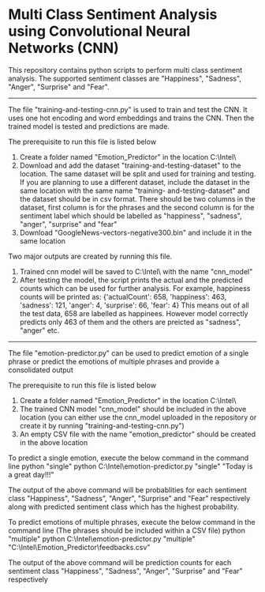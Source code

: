 # Multi Class Sentiment Analysis using Convolutional Neural Networks (CNN)
This repository contains python scripts to perform multi class sentiment analysis. The supported sentiment classes are "Happiness", "Sadness", "Anger", "Surprise" and "Fear".

----------------------------------------------------------------------------------------------------------------------------------------
The file "training-and-testing-cnn.py" is used to train and test the CNN. It uses one hot encoding and word embeddings and trains the CNN. Then the trained model is tested and predictions are made. 

The prerequisite to run this file is listed below
  1. Create a folder named "Emotion_Predictor" in the location C:\Intel\
  2. Download and add the dataset "training-and-testing-dataset" to the location. The same dataset will be split and used for training        and testing. If you are planning to use a different dataset, include the dataset in the same location with the same name "training-      and-testing-dataset" and the dataset should be in csv format. There should be two columns in the dataset, first column is for the        phrases and the second column is for the sentiment label which should be labelled as "happiness", "sadness", "anger", "surprise"        and "fear"
  3. Download "GoogleNews-vectors-negative300.bin" and include it in the same location

Two major outputs are created by running this file.
  1. Trained cnn model will be saved to C:\Intel\ with the name "cnn_model"
  2. After testing the model, the script prints the actual and the predicted counts which can be used for further analysis.
     For example, happiness counts will be printed as: {'actualCount': 658, 'happiness': 463, 'sadness': 121, 'anger': 4, 'surprise':        66, 'fear': 4}
     This means out of all the test data, 658 are labelled as happinees. However model correctly predicts only 463 of them and the            others are preicted as "sadness", "anger" etc. 

----------------------------------------------------------------------------------------------------------------------------------------

The file "emotion-predictor.py" can be used to predict emotion of a single phrase or predict the emotions of multiple phrases and provide a consolidated output

The prerequisite to run this file is listed below
  1. Create a folder named "Emotion_Predictor" in the location C:\Intel\
  2. The trained CNN model "cnn_model" should be included in the above location (you can either use the cnn_model uploaded in the            repository or create it by running "training-and-testing-cnn.py")
  3. An empty CSV file with the name "emotion_predictor" should be created in the above location
  
To predict a single emotion, execute the below command in the command line
    python <location to emotion-predictor.py> "single" <phrase to predict the emotion>
    python C:\Intel\emotion-predictor.py "single" "Today is a great day!!!"

The output of the above command will be probablities for each sentiment class "Happiness", "Sadness", "Anger", "Surprise" and "Fear" respectively along with predicted sentiment class which has the highest probability.

To predict emotions of multiple phrases, execute the below command in the command line (The phrases should be included within a CSV file)
    python <location to emotion-predictor.py> "multiple" <location to CSV file having multiple phrases>
    python C:\Intel\emotion-predictor.py "multiple" "C:\\Intel\\Emotion_Predictor\\feedbacks.csv"

The output of the above command will be prediction counts for each sentiment class "Happiness", "Sadness", "Anger", "Surprise" and "Fear" respectively 

